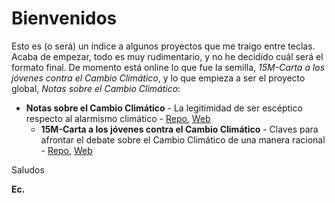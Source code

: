 # Bienvenidos

Esto es (o será) un índice a algunos proyectos que me traigo entre teclas. Acaba de empezar, todo es muy rudimentario, y no he decidido cuál será el formato final. De momento está online lo que fue la semilla, *15M-Carta a los jóvenes contra el Cambio Climático*, y lo que empieza a ser el proyecto global, *Notas sobre el Cambio Climático*:

* **Notas sobre el Cambio Climático** - La legitimidad de ser escéptico respecto al alarmismo climático - [Repo](https://github.com/Eclectikus/notascc), [Web](https://eclectikus.github.io/notascc/)
  * **15M-Carta a los jóvenes contra el Cambio Climático** - Claves para afrontar el debate sobre el Cambio Climático de una manera racional - [Repo](https://github.com/Eclectikus/cartaestudiantesccc), [Web](https://eclectikus.github.io/cartaestudiantesccc/)

Saludos

**Ec.**